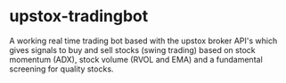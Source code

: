 # upstox-tradingbot
A working real time trading bot based with the upstox broker API's which gives signals to buy and sell stocks (swing trading) based on stock momentum (ADX), stock volume (RVOL and EMA) and a fundamental screening for quality stocks.
